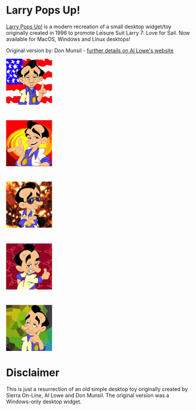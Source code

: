 # Larry Pops Up!
[Larry Pops Up!](https://en.wikipedia.org/wiki/Leisure_Suit_Larry) is a modern recreation of a small desktop widget/toy originally created in 1996 to promote Leisure Suit Larry 7: Love for Sail. Now available for MacOS, Windows and Linux desktops!

Original version by: Don Munsil - [further details on Al Lowe's website](https://allowe.com/games/larry/even-more-larry/larry-links.html)


![Larry1](LpopsUp1/POP1.png?raw=true "Larry1")

#
![Larry2](LpopsUp2/POP2.png?raw=true "Larry2")

#
![Larry3](LpopsUp3/POP3.png?raw=true "Larry3")

#

![Larry4](LpopsUp4/POP4.png?raw=true "Larry1")

#

![Larry5](LpopsUp5/POP5.png?raw=true "Larry1")

# Disclaimer

This is just a resurrection of an old simple desktop toy originally created by Sierra On-Line, Al Lowe and Don Munsil. The original version was a Windows-only desktop widget.